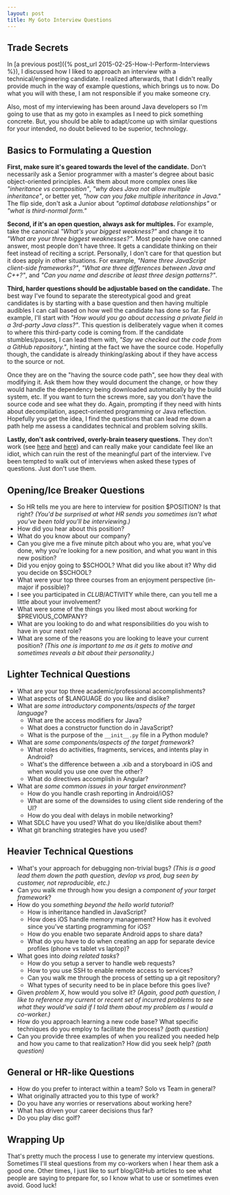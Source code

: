 ```yaml
---
layout: post
title: My Goto Interview Questions
---
```


## Trade Secrets

In [a previous post]({% post_url 2015-02-25-How-I-Perform-Interviews %}), I discussed how I liked to approach an interview with a technical/engineering candidate. I realized afterwards, that I didn't really provide much in the way of example questions, which brings us to now. Do what you will with these, I am not responsible if you make someone cry.

Also, most of my interviewing has been around Java developers so I'm going to use that as my goto in examples as I need to pick something concrete. But, you should be able to adapt/come up with similar questions for your intended, no doubt believed to be superior, technology.

## Basics to Formulating a Question

**First, make sure it's geared towards the level of the candidate.** Don't necessarily ask a Senior programmer with a master's degree about basic object-oriented principles. Ask them about more complex ones like _"inheritance vs composition"_, _"why does Java not allow multiple inheritance"_, or better yet, _"how can you fake multiple inheritance in Java."_ The flip side, don't ask a Junior about _"optimal database relationships"_ or _"what is third-normal form."_

**Second, if it's an open question, always ask for multiples.** For example, take the canonical _"What's your biggest weakness?"_ and change it to _"What are your three biggest weaknesses?"_. Most people have one canned answer, most people don't have three. It gets a candidate thinking on their feet instead of reciting a script. Personally, I don't care for that question but it does apply in other situations. For example, _"Name three JavaScript client-side frameworks?"_, _"What are three differences between Java and C++?"_, and _"Can you name and describe at least three design patterns?"_.

**Third, harder questions should be adjustable based on the candidate.** The best way I've found to separate the stereotypical good and great candidates is by starting with a base question and then having multiple audibles I can call based on how well the candidate has done so far. For example, I'll start with _"How would you go about accessing a private field in a 3rd-party Java class?"_. This question is deliberately vague when it comes to where this third-party code is coming from. If the candidate stumbles/pauses, I can lead them with, _"Say we checked out the code from a GitHub repository."_, hinting at the fact we have the source code. Hopefully though, the candidate is already thinking/asking about if they have access to the source or not. 

Once they are on the "having the source code path", see how they deal with modifying it. Ask them how they would document the change, or how they would handle the dependency being downloaded automatically by the build system, etc. If you want to turn the screws more, say you don't have the source code and see what they do. Again, prompting if they need with hints about decompilation, aspect-oriented programming or Java reflection. Hopefully you get the idea, I find the questions that can lead me down a path help me assess a candidates technical and problem solving skills.

**Lastly, don't ask contrived, overly-brain teasery questions.** They don't work (see [here](http://www.businessinsider.com/15-google-interview-questions-that-used-to-make-geniuses-feel-dumb-2012-11) and [here](http://business.time.com/2012/10/23/no-brainer-brainteaser-job-interview-questions-dont-work/)) and can really make your candidate feel like an idiot, which can ruin the rest of the meaningful part of the interview. I've been tempted to walk out of interviews when asked these types of questions. Just don't use them.

## Opening/Ice Breaker Questions

* So HR tells me you are here to interview for position $POSITION? Is that right? _(You'd be surprised at what HR sends you sometimes isn't what you've been told you'll be interviewing.)_
* How did you hear about this position?
* What do you know about our company?
* Can you give me a five minute pitch about who you are, what you've done, why you're looking for a new position, and what you want in this new position?
* Did you enjoy going to $SCHOOL? What did you like about it? Why did you decide on $SCHOOL?
* What were your top three courses from an enjoyment perspective (in-major if possible)?
* I see you participated in $CLUB/$ACTIVITY while there, can you tell me a little about your involvement?
* What were some of the things you liked most about working for $PREVIOUS_COMPANY?
* What are you looking to do and what responsibilities do you wish to have in your next role?
* What are some of the reasons you are looking to leave your current position? _(This one is important to me as it gets to motive and sometimes reveals a bit about their personality.)_

## Lighter Technical Questions

* What are your top three academic/professional accomplishments?
* What aspects of $LANGUAGE do you like and dislike?
* What are _some introductory components/aspects of the target language_?
  * What are the access modifiers for Java?
  * What does a constructor function do in JavaScript?
  * What is the purpose of the `__init__.py` file in a Python module?
* What are _some components/aspects of the target framework_?
  * What roles do activities, fragments, services, and intents play in Android?
  * What's the difference between a .xib and a storyboard in iOS and when would you use one over the other?
  * What do directives accomplish in Angular?
* What are _some common issues in your target environment_?
  * How do you handle crash reporting in Android/iOS?
  * What are some of the downsides to using client side rendering of the UI?
  * How do you deal with delays in mobile networking?
* What SDLC have you used? What do you like/dislike about them?
* What git branching strategies have you used?

## Heavier Technical Questions

* What's your approach for debugging non-trivial bugs? _(This is a good lead them down the path question, devlop vs prod, bug seen by customer, not reproducible, etc.)_
* Can you walk me through how you design a _component of your target framework_?
* How do you _something beyond the hello world tutorial_?
  * How is inheritance handled in JavaScript?
  * How does iOS handle memory management? How has it evolved since you've starting programming for iOS?
  * How do you enable two separate Android apps to share data?
  * What do you have to do when creating an app for separate device profiles (phone vs tablet vs laptop)?
* What goes into _doing related tasks_?
  * How do you setup a server to handle web requests?
  * How to you use SSH to enable remote access to services?
  * Can you walk me through the process of setting up a git repository?
  * What types of security need to be in place before this goes live?
* Given _problem X_, how would you solve it? _(Again, good path question, I like to reference my current or recent set of incurred problems to see what they would've said if I told them about my problem as I would a co-worker.)_
* How do you approach learning a new code base? What specific techniques do you employ to facilitate the process? _(path question)_
* Can you provide three examples of when you realized you needed help and how you came to that realization? How did you seek help? _(path question)_

## General or HR-like Questions

* How do you prefer to interact within a team? Solo vs Team in general?
* What originally attracted you to this type of work?
* Do you have any worries or reservations about working here?
* What has driven your career decisions thus far?
* Do you play disc golf?

## Wrapping Up

That's pretty much the process I use to generate my interview questions. Sometimes I'll steal questions from my co-workers when I hear them ask a good one. Other times, I just like to surf blog/GitHub articles to see what people are saying to prepare for, so I know what to use or sometimes even avoid. Good luck!
